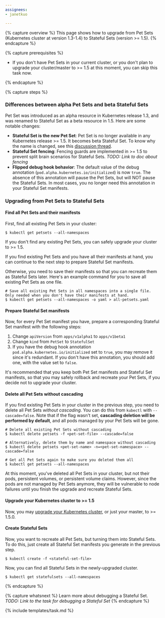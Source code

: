 ```yaml
---
assignees:
- janetkuo

---
```


{% capture overview %}
This page shows how to upgrade from Pet Sets (Kubernetes cluster at version 1.3-1.4) to Stateful Sets (version >= 1.5).
{% endcapture %}

{% capture prerequisites %}

* If you don't have Pet Sets in your current cluster, or you don't plan to upgrade your cluster/master to >= 1.5 at this moment, you can skip this task now. 

{% endcapture %}

{% capture steps %}

### Differences between alpha Pet Sets and beta Stateful Sets

Pet Set was introduced as an alpha resource in Kubernetes release 1.3, and was renamed to Stateful Set as a beta resource in 1.5. 
Here are some notable changes:

* **Stateful Set is the new Pet Set**: Pet Set is no longer available in any Kubernetes release >= 1.5. It becomes beta Stateful Set. To know why the name is changed, see this [discussion thread](https://github.com/kubernetes/kubernetes/issues/27430).
* **Stateful Set fencing**: Fencing guards are implemented in >= 1.5 to prevent split brain scenarios for Stateful Sets. *TODO: Link to doc about fencing*
* **Flipped debug hook behavior**: The default value of the debug annotation (`pod.alpha.kubernetes.io/initialized`) is now `true`. The absence of this annotation will pause the Pet Sets, but will NOT pause the Stateful Sets. In most cases, you no longer need this annotation in your Stateful Set manifests. 


### Upgrading from Pet Sets to Stateful Sets

#### Find all Pet Sets and their manifests 

First, find all existing Pet Sets in your cluster:

```shell
$ kubectl get petsets --all-namespaces
```

If you don't find any existing Pet Sets, you can safely upgrade your cluster to >= 1.5.

If you find existing Pet Sets and you have all their manifests at hand, you can continue to the next step to prepare Stateful Set manifests. 

Otherwise, you need to save their manifests so that you can recreate them as Stateful Sets later. 
Here's an example command for you to save all existing Pet Sets as one file. 

```shell
# Save all existing Pet Sets in all namespaces into a single file. Only needed when you don't have their manifests at hand. 
$ kubectl get petsets --all-namespaces -o yaml > all-petsets.yaml
```

#### Prepare Stateful Set manifests 

Now, for every Pet Set manifest you have, prepare a corresponding Stateful Set manifest with the following steps: 

1. Change `apiVersion` from `apps/v1alpha1` to `apps/v1beta1`
2. Change `kind` from `PetSet` to `StatefulSet`
3. If you have the debug hook annotation `pod.alpha.kubernetes.io/initialized` set to `true`, you may remove it since it's redundant. If you don't have this annotation, you should add one, with the value set to `false`.

It's recommended that you keep both Pet Set manifests and Stateful Set manifests, so that you may safely rollback and recreate your Pet Sets, 
if you decide not to upgrade your cluster. 

#### Delete all Pet Sets without cascading

If you find existing Pet Sets in your cluster in the previous step, you need to delete all Pet Sets *without cascading*. You can do this from `kubectl` with `--cascade=false`. 
Note that if the flag wasn't set, **cascading deletion will be performed by default**, and all pods managed by your Pet Sets will be gone. 

```shell
# Delete all existing Pet Sets without cascading 
$ kubectl delete petsets -f <pet-set-file> --cascade=false

# Alternatively, delete them by name and namespace without cascading
$ kubectl delete petsets <pet-set-name> -n=<pet-set-namespace> --cascade=false

# Get all Pet Sets again to make sure you deleted them all 
$ kubectl get petsets --all-namespaces
```

At this moment, you've deleted all Pet Sets in your cluster, but not their pods, persistent volumes, or persistent volume claims. 
However, since the pods are not managed by Pet Sets anymore, they will be vulnerable to node failures until you finish the upgrade and recreate Stateful Sets.

#### Upgrade your Kubernetes cluster to >= 1.5

Now, you may [upgrade your Kubernetes cluster](/docs/admin/cluster-management/#upgrading-a-cluster), or just your master, to >= 1.5.0.

#### Create Stateful Sets

Now, you want to recreate all Pet Sets, but turning them into Stateful Sets. To do this, just create all Stateful Set manifests you generate in the previous step. 

```shell
$ kubectl create -f <stateful-set-file>
```

Now, you can find all Stateful Sets in the newly-upgraded cluster. 

```shell
$ kubectl get statefulsets --all-namespaces
```

{% endcapture %}

{% capture whatsnext %}
Learn more about debugging a Stateful Set. *TODO: Link to the task for debugging a Stateful Set*
{% endcapture %}

{% include templates/task.md %}
